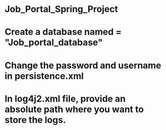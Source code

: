 # Job_Portal_Spring_Project
# Create a database named = "Job_portal_database"
# Change the password and username in persistence.xml
# In log4j2.xml file, provide an absolute path where you want to store the logs.
